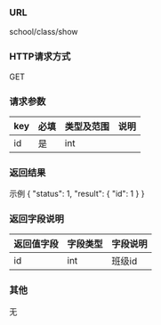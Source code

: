 
### URL
school/class/show

### HTTP请求方式
GET

### 请求参数
key|必填|类型及范围|说明
---|---|---|---
id|是|int|


### 返回结果
示例
    {
      "status": 1,
      "result": {
        "id": 1
      }
    }


    
### 返回字段说明
返回值字段|字段类型|字段说明
---|---|---
id|int|班级id


### 其他
无
